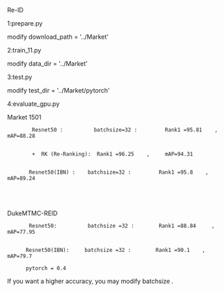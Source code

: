 Re-ID

1:prepare.py

modify download_path = '../Market'

2:train_11.py

modify data_dir = '../Market'

3:test.py

modify test_dir = '../Market/pytorch'

4:evaluate_gpu.py



Market 1501

            Resnet50 :          batchsize=32 :         Rank1 =95.81    ,    mAP=88.28


            +  RK (Re-Ranking):  Rank1 =96.25    ,     mAP=94.31


           Resnet50(IBN) :    batchsize=32 :         Rank1 =95.8    ,    mAP=89.24


​    
​                 
​                 
DukeMTMC-REID 

           Resnet50:          batchsize =32 :        Rank1 =88.84     ,    mAP=77.95


          Resnet50(IBN):     batchsize =32 :        Rank1 =90.1    ,    mAP=79.7
    
          pytorch = 0.4


If you want a higher accuracy, you may  modify batchsize .









